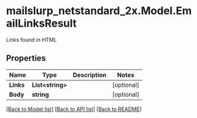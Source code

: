 # mailslurp_netstandard_2x.Model.EmailLinksResult
Links found in HTML

## Properties

Name | Type | Description | Notes
------------ | ------------- | ------------- | -------------
**Links** | **List&lt;string&gt;** |  | [optional] 
**Body** | **string** |  | [optional] 

[[Back to Model list]](../README#documentation-for-models) [[Back to API list]](../README#documentation-for-api-endpoints) [[Back to README]](../README)


